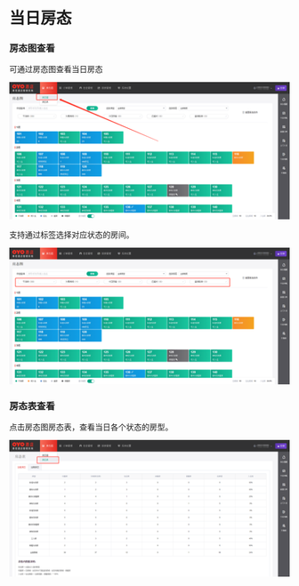 # 当日房态

### 房态图查看

可通过房态图查看当日房态

![&#x70B9;&#x51FB;&#x623F;&#x6001;&#x56FE;&#x8FDB;&#x5165;&#x5F53;&#x65E5;&#x623F;&#x6001;&#x67E5;&#x770B;](../../.gitbook/assets/image%20%2851%29.png)

  
支持通过标签选择对应状态的房间。

![&#x901A;&#x8FC7;&#x6807;&#x7B7E;&#x680F;&#x7B5B;&#x9009;&#x5BF9;&#x5E94;&#x72B6;&#x6001;&#x623F;&#x95F4;](../../.gitbook/assets/image%20%2882%29.png)

### 房态表查看

点击房态图房态表，查看当日各个状态的房型。

![&#x70B9;&#x51FB;&#x623F;&#x6001;&#x8868;&#x67E5;&#x770B;&#x623F;&#x578B;](../../.gitbook/assets/image%20%2891%29.png)

